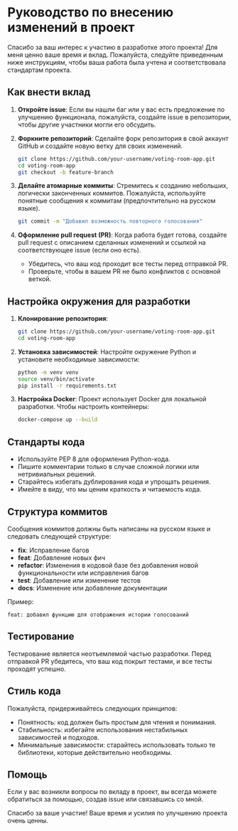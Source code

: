 
# Руководство по внесению изменений в проект

Спасибо за ваш интерес к участию в разработке этого проекта! Для меня ценно ваше время и вклад. Пожалуйста, следуйте приведенным ниже инструкциям, чтобы ваша работа была учтена и соответствовала стандартам проекта.

## Как внести вклад

1. **Откройте issue**: Если вы нашли баг или у вас есть предложение по улучшению функционала, пожалуйста, создайте issue в репозитории, чтобы другие участники могли его обсудить.

2. **Форкните репозиторий**: Сделайте форк репозитория в свой аккаунт GitHub и создайте новую ветку для своих изменений.
   ```bash
   git clone https://github.com/your-username/voting-room-app.git
   cd voting-room-app
   git checkout -b feature-branch
   ```

3. **Делайте атомарные коммиты**: Стремитесь к созданию небольших, логически законченных коммитов. Пожалуйста, используйте понятные сообщения к коммитам (предпочтительно на русском языке).
   ```bash
   git commit -m "Добавил возможность повторного голосования"
   ```

4. **Оформление pull request (PR)**: Когда работа будет готова, создайте pull request с описанием сделанных изменений и ссылкой на соответствующее issue (если оно есть).
   - Убедитесь, что ваш код проходит все тесты перед отправкой PR.
   - Проверьте, чтобы в вашем PR не было конфликтов с основной веткой.

## Настройка окружения для разработки

1. **Клонирование репозитория**:
   ```bash
   git clone https://github.com/your-username/voting-room-app.git
   cd voting-room-app
   ```

2. **Установка зависимостей**:
   Настройте окружение Python и установите необходимые зависимости:
   ```bash
   python -m venv venv
   source venv/bin/activate
   pip install -r requirements.txt
   ```

3. **Настройка Docker**:
   Проект использует Docker для локальной разработки. Чтобы настроить контейнеры:
   ```bash
   docker-compose up --build
   ```

## Стандарты кода

- Используйте PEP 8 для оформления Python-кода.
- Пишите комментарии только в случае сложной логики или нетривиальных решений.
- Старайтесь избегать дублирования кода и упрощать решения.
- Имейте в виду, что мы ценим краткость и читаемость кода.

## Структура коммитов

Сообщения коммитов должны быть написаны на русском языке и следовать следующей структуре:
- **fix**: Исправление багов
- **feat**: Добавление новых фич
- **refactor**: Изменения в кодовой базе без добавления новой функциональности или исправления багов
- **test**: Добавление или изменение тестов
- **docs**: Изменение или добавление документации

Пример:
```
feat: добавил функцию для отображения истории голосований
```

## Тестирование

Тестирование является неотъемлемой частью разработки. Перед отправкой PR убедитесь, что ваш код покрыт тестами, и все тесты проходят успешно. 

## Стиль кода

Пожалуйста, придерживайтесь следующих принципов:

- Понятность: код должен быть простым для чтения и понимания.
- Стабильность: избегайте использования нестабильных зависимостей и подходов.
- Минимальные зависимости: старайтесь использовать только те библиотеки, которые действительно необходимы.

## Помощь

Если у вас возникли вопросы по вкладу в проект, вы всегда можете обратиться за помощью, создав issue или связавшись со мной.

Спасибо за ваше участие! Ваше время и усилия по улучшению проекта очень ценны.